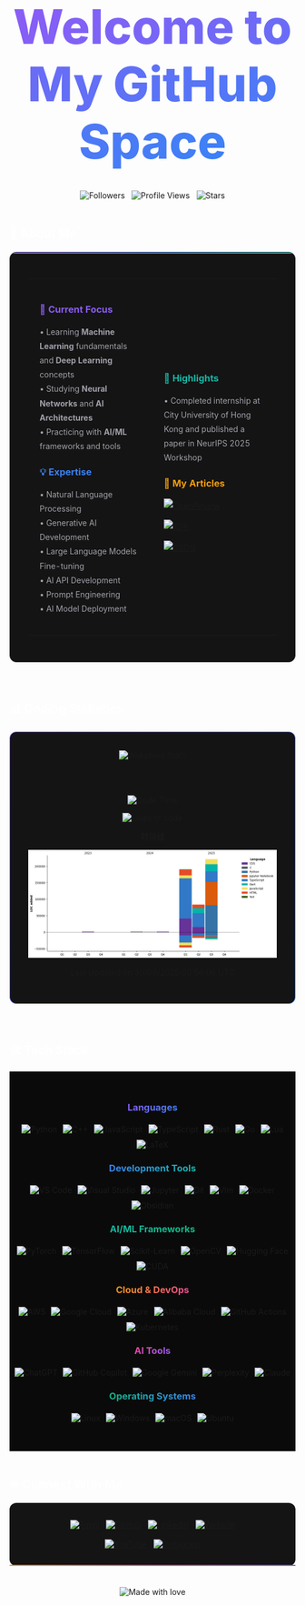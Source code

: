 <div align="center">

# <span style="background: linear-gradient(135deg, #8B5CF6 0%, #3B82F6 100%); -webkit-background-clip: text; -webkit-text-fill-color: transparent; background-clip: text; font-size: 3em; font-weight: 800;">Welcome to My GitHub Space</span>

<br>

<div style="display: flex; gap: 12px; justify-content: center; align-items: center;">
  <img src="https://img.shields.io/github/followers/B143KC47?style=for-the-badge&color=8B5CF6&labelColor=141414&logo=github&logoColor=white" alt="Followers">
  <img src="https://komarev.com/ghpvc/?username=B143KC47&color=3B82F6&style=for-the-badge&labelColor=141414" alt="Profile Views">
  <img src="https://img.shields.io/github/stars/B143KC47?style=for-the-badge&color=F59E0B&labelColor=141414&logo=github&logoColor=white" alt="Stars">
</div>

</div>

<br>

## <span style="color: #ffffff;">🚀 About Me</span>

<div style="background: #141414; border: 1px solid #2a2a2a; border-radius: 12px; padding: 32px; margin: 20px 0; position: relative; overflow: hidden;">
<div style="position: absolute; top: 0; left: 0; right: 0; height: 2px; background: linear-gradient(90deg, #8B5CF6, #3B82F6, #14B8A6);"></div>

<table style="width: 100%; border: none;">
<tr>
<td width="50%" style="border: none; padding: 20px;">

### <span style="color: #8B5CF6;">🎯 Current Focus</span>

<div style="color: #a1a1aa; line-height: 1.8;">

• Learning **Machine Learning** fundamentals and **Deep Learning** concepts  
• Studying **Neural Networks** and **AI Architectures**  
• Practicing with **AI/ML** frameworks and tools  

</div>

### <span style="color: #3B82F6;">💡 Expertise</span>

<div style="color: #a1a1aa; line-height: 1.8;">

• Natural Language Processing  <br>
• Generative AI Development  <br>
• Large Language Models Fine-tuning <br>
• AI API Development  <br>
• Prompt Engineering  <br>
• AI Model Deployment  <br>

</div>

</td>
<td width="50%" style="border: none; padding: 20px;">

### <span style="color: #14B8A6;">🎯 Highlights</span>

<div style="color: #a1a1aa; line-height: 1.8;">

• Completed internship at City University of Hong Kong and published a paper in NeurIPS 2025 Workshop

</div>

### <span style="color: #F59E0B;">🧠 My Articles</span>

<div style="color: #a1a1aa; line-height: 1.8;">

<div style="display: flex; flex-direction: column; gap: 12px; align-items: flex-start;">
  <div style="display: flex; align-items: center; gap: 16px;">
    <a style="display: inline-flex; align-items: center;" href="https://openreview.net/profile?id=%7EHo_Tin_Ko2">
      <img src="https://img.shields.io/badge/OpenReview-141414?style=for-the-badge&logo=openaccess&logoColor=FF6B6B&labelColor=141414&color=141414" alt="OpenReview"/>
    </a>
  </div>
  <div style="display: flex; align-items: center; gap: 16px;">
    <a style="display: inline-flex; align-items: center;" href="https://www.zhihu.com/people/B143KC47">
      <img src="https://img.shields.io/badge/知乎-141414?style=for-the-badge&logo=zhihu&logoColor=0084FF&labelColor=141414&color=141414" alt="知乎"/>
    </a>
  </div>
  <div style="display: flex; align-items: center; gap: 16px;">
    <a style="display: inline-flex; align-items: center;" href="https://blog.csdn.net/B143KC47?spm=1000.2115.3001.5343">
      <img src="https://img.shields.io/badge/CSDN-141414?style=for-the-badge&logo=c&logoColor=FC5531&labelColor=141414&color=141414" alt="CSDN"/>
    </a>
  </div>
</div>

</div>

</td>
</tr>
</table>

</div>



<br>

## <span style="color: #ffffff;">📊 Coding Statistics</span>

<div align="center" style="background: #141414; border: 1px solid transparent; background-image: linear-gradient(#141414, #141414), linear-gradient(135deg, #8B5CF6, #3B82F6); background-origin: border-box; background-clip: padding-box, border-box; border-radius: 12px; padding: 32px; margin: 20px 0;">

<img src="https://github-readme-stats.vercel.app/api/wakatime?username=@B143KC47&layout=compact&theme=dark&hide_border=true&bg_color=141414&title_color=8B5CF6&text_color=a1a1aa&icon_color=3B82F6" alt="Wakatime Stats" />

<br><br>

<!--START_SECTION:waka-->
![Code Time](http://img.shields.io/badge/Code%20Time-408%20hrs%2012%20mins-blue)

![Lines of code](https://img.shields.io/badge/%E4%BB%8E%E3%80%8CHello%20World%E3%80%8D%E8%B5%B7%E6%88%91%E5%B7%B2%E7%BB%8F%E5%86%99%E4%BA%86-507.2%20thousand%20%E8%A1%8C%E4%BB%A3%E7%A0%81-blue)

**时间线**

![Lines of Code chart](https://raw.githubusercontent.com/B143KC47/B143KC47/main/assets/bar_graph.png)


 Last Updated on 30/09/2025 00:56:06 UTC
<!--END_SECTION:waka-->

</div>

<br>

## <span style="color: #ffffff;">🛠 Tech Stack</span>

<div align="center" style="background: #0a0a0a; padding: 30px 0;">

### <span style="background: linear-gradient(135deg, #8B5CF6, #3B82F6); -webkit-background-clip: text; -webkit-text-fill-color: transparent; background-clip: text;">Languages</span>

<div style="display: flex; flex-wrap: wrap; gap: 10px; justify-content: center; margin: 20px 0;">
  <img src="https://img.shields.io/badge/Python-141414?style=for-the-badge&logo=python&logoColor=3776AB&labelColor=141414&color=141414" alt="Python" />
  <img src="https://img.shields.io/badge/C++-141414?style=for-the-badge&logo=c%2B%2B&logoColor=00599C&labelColor=141414&color=141414" alt="C++" />
  <img src="https://img.shields.io/badge/JavaScript-141414?style=for-the-badge&logo=javascript&logoColor=F7DF1E&labelColor=141414&color=141414" alt="JavaScript" />
  <img src="https://img.shields.io/badge/TypeScript-141414?style=for-the-badge&logo=typescript&logoColor=3178C6&labelColor=141414&color=141414" alt="TypeScript" />
  <img src="https://img.shields.io/badge/Rust-141414?style=for-the-badge&logo=rust&logoColor=E57324&labelColor=141414&color=141414" alt="Rust" />
  <img src="https://img.shields.io/badge/Go-141414?style=for-the-badge&logo=go&logoColor=00ADD8&labelColor=141414&color=141414" alt="Go" />
  <img src="https://img.shields.io/badge/Lua-141414?style=for-the-badge&logo=lua&logoColor=2C2D72&labelColor=141414&color=141414" alt="Lua" />
  <img src="https://img.shields.io/badge/LaTeX-141414?style=for-the-badge&logo=latex&logoColor=008080&labelColor=141414&color=141414" alt="LaTeX" />
</div>

### <span style="background: linear-gradient(135deg, #3B82F6, #14B8A6); -webkit-background-clip: text; -webkit-text-fill-color: transparent; background-clip: text;">Development Tools</span>

<div style="display: flex; flex-wrap: wrap; gap: 10px; justify-content: center; margin: 20px 0;">
  <img src="https://img.shields.io/badge/VS_Code-141414?style=for-the-badge&logo=visual%20studio%20code&logoColor=007ACC&labelColor=141414&color=141414" alt="VS Code" />
  <img src="https://img.shields.io/badge/Visual_Studio-141414?style=for-the-badge&logo=visual%20studio&logoColor=5C2D91&labelColor=141414&color=141414" alt="Visual Studio" />
  <img src="https://img.shields.io/badge/Jupyter-141414?style=for-the-badge&logo=jupyter&logoColor=F37626&labelColor=141414&color=141414" alt="Jupyter" />
  <img src="https://img.shields.io/badge/Git-141414?style=for-the-badge&logo=git&logoColor=F05032&labelColor=141414&color=141414" alt="Git" />
  <img src="https://img.shields.io/badge/Vim-141414?style=for-the-badge&logo=vim&logoColor=019733&labelColor=141414&color=141414" alt="Vim" />
  <img src="https://img.shields.io/badge/Docker-141414?style=for-the-badge&logo=docker&logoColor=2496ED&labelColor=141414&color=141414" alt="Docker" />
  <img src="https://img.shields.io/badge/Obsidian-141414?style=for-the-badge&logo=obsidian&logoColor=7C3AED&labelColor=141414&color=141414" alt="Obsidian" />
</div>

### <span style="background: linear-gradient(135deg, #14B8A6, #10B981); -webkit-background-clip: text; -webkit-text-fill-color: transparent; background-clip: text;">AI/ML Frameworks</span>

<div style="display: flex; flex-wrap: wrap; gap: 10px; justify-content: center; margin: 20px 0;">
  <img src="https://img.shields.io/badge/PyTorch-141414?style=for-the-badge&logo=pytorch&logoColor=EE4C2C&labelColor=141414&color=141414" alt="PyTorch" />
  <img src="https://img.shields.io/badge/TensorFlow-141414?style=for-the-badge&logo=tensorflow&logoColor=FF6F00&labelColor=141414&color=141414" alt="TensorFlow" />
  <img src="https://img.shields.io/badge/scikit--learn-141414?style=for-the-badge&logo=scikit-learn&logoColor=F7931E&labelColor=141414&color=141414" alt="Scikit-Learn" />
  <img src="https://img.shields.io/badge/OpenCV-141414?style=for-the-badge&logo=OpenCV&logoColor=5C3EE8&labelColor=141414&color=141414" alt="OpenCV" />
  <img src="https://img.shields.io/badge/🤗_Hugging_Face-141414?style=for-the-badge&labelColor=141414&color=141414" alt="Hugging Face" />
  <img src="https://img.shields.io/badge/CUDA-141414?style=for-the-badge&logo=nvidia&logoColor=76B900&labelColor=141414&color=141414" alt="CUDA" />
</div>

### <span style="background: linear-gradient(135deg, #F59E0B, #EC4899); -webkit-background-clip: text; -webkit-text-fill-color: transparent; background-clip: text;">Cloud & DevOps</span>

<div style="display: flex; flex-wrap: wrap; gap: 10px; justify-content: center; margin: 20px 0;">
  <img src="https://img.shields.io/badge/AWS-141414?style=for-the-badge&logo=amazon-aws&logoColor=FF9900&labelColor=141414&color=141414" alt="AWS" />
  <img src="https://img.shields.io/badge/Google_Cloud-141414?style=for-the-badge&logo=google-cloud&logoColor=4285F4&labelColor=141414&color=141414" alt="Google Cloud" />
  <img src="https://img.shields.io/badge/Azure-141414?style=for-the-badge&logo=microsoft-azure&logoColor=0078D4&labelColor=141414&color=141414" alt="Azure" />
  <img src="https://img.shields.io/badge/Alibaba_Cloud-141414?style=for-the-badge&logo=alibaba-cloud&logoColor=FF6A00&labelColor=141414&color=141414" alt="Alibaba Cloud" />
  <img src="https://img.shields.io/badge/GitHub_Actions-141414?style=for-the-badge&logo=github-actions&logoColor=2088FF&labelColor=141414&color=141414" alt="GitHub Actions" />
  <img src="https://img.shields.io/badge/Kubernetes-141414?style=for-the-badge&logo=kubernetes&logoColor=326CE5&labelColor=141414&color=141414" alt="Kubernetes" />
</div>

### <span style="background: linear-gradient(135deg, #EC4899, #8B5CF6); -webkit-background-clip: text; -webkit-text-fill-color: transparent; background-clip: text;">AI Tools</span>

<div style="display: flex; flex-wrap: wrap; gap: 10px; justify-content: center; margin: 20px 0;">
  <img src="https://img.shields.io/badge/ChatGPT-141414?style=for-the-badge&logo=openai&logoColor=74aa9c&labelColor=141414&color=141414" alt="ChatGPT" />
  <img src="https://img.shields.io/badge/GitHub_Copilot-141414?style=for-the-badge&logo=github&logoColor=white&labelColor=141414&color=141414" alt="GitHub Copilot" />
  <img src="https://img.shields.io/badge/Google_Gemini-141414?style=for-the-badge&logo=google&logoColor=4285F4&labelColor=141414&color=141414" alt="Google Gemini" />
  <img src="https://img.shields.io/badge/Perplexity-141414?style=for-the-badge&logo=perplexity&logoColor=1FB8CD&labelColor=141414&color=141414" alt="Perplexity" />
  <img src="https://img.shields.io/badge/Claude-141414?style=for-the-badge&logo=anthropic&logoColor=FF8C00&labelColor=141414&color=141414" alt="Claude" />
</div>

### <span style="background: linear-gradient(135deg, #10B981, #3B82F6); -webkit-background-clip: text; -webkit-text-fill-color: transparent; background-clip: text;">Operating Systems</span>

<div style="display: flex; flex-wrap: wrap; gap: 10px; justify-content: center; margin: 20px 0;">
  <img src="https://img.shields.io/badge/Linux-141414?style=for-the-badge&logo=linux&logoColor=FCC624&labelColor=141414&color=141414" alt="Linux" />
  <img src="https://img.shields.io/badge/Windows-141414?style=for-the-badge&logo=windows&logoColor=0078D6&labelColor=141414&color=141414" alt="Windows" />
  <img src="https://img.shields.io/badge/macOS-141414?style=for-the-badge&logo=apple&logoColor=white&labelColor=141414&color=141414" alt="macOS" />
  <img src="https://img.shields.io/badge/Ubuntu-141414?style=for-the-badge&logo=ubuntu&logoColor=E95420&labelColor=141414&color=141414" alt="Ubuntu" />
</div>

</div>

<br>

## <span style="color: #ffffff;">🌐 Connect With Me</span>

<div align="center" style="background: #141414; border-radius: 12px; padding: 30px; margin: 20px 0; position: relative;">
<div style="position: absolute; bottom: 0; left: 0; right: 0; height: 2px; background: linear-gradient(90deg, #F59E0B, #EC4899, #8B5CF6);"></div>

<div style="display: flex; flex-wrap: wrap; gap: 12px; justify-content: center;">
  <a href="mailto:ltu46166@gmail.com">
    <img src="https://img.shields.io/badge/Email-141414?style=for-the-badge&logo=gmail&logoColor=EA4335&labelColor=141414&color=141414" alt="Email"/>
  </a>
  <a href="https://github.com/B143KC47">
    <img src="https://img.shields.io/badge/GitHub-141414?style=for-the-badge&logo=github&logoColor=white&labelColor=141414&color=141414" alt="GitHub"/>
  </a>
  <a href="https://www.linkedin.com/in/kht1337">
    <img src="https://img.shields.io/badge/LinkedIn-141414?style=for-the-badge&logo=linkedin&logoColor=0A66C2&labelColor=141414&color=141414" alt="LinkedIn"/>
  </a>
  <a href="https://b143kc47.github.io">
    <img src="https://img.shields.io/badge/Website-141414?style=for-the-badge&logo=google-chrome&logoColor=4285F4&labelColor=141414&color=141414" alt="Website"/>
  </a>

</div>

<br>

<div style="display: flex; flex-wrap: wrap; gap: 12px; justify-content: center;">


  <a href="https://www.youtube.com/@blackc4t-1337">
    <img src="https://img.shields.io/badge/YouTube-141414?style=for-the-badge&logo=youtube&logoColor=FF0000&labelColor=141414&color=141414" alt="YouTube"/>
  </a>
  <a href="https://www.instagram.com/b14ckc4t1337/">
    <img src="https://img.shields.io/badge/Instagram-141414?style=for-the-badge&logo=instagram&logoColor=E4405F&labelColor=141414&color=141414" alt="Instagram"/>
  </a>
</div>

</div>

<br>

<div align="center">
  <img src="https://img.shields.io/badge/Made%20with-%E2%9D%A4%EF%B8%8F-141414.svg?style=for-the-badge&labelColor=141414&color=141414" alt="Made with love"/>
</div>
